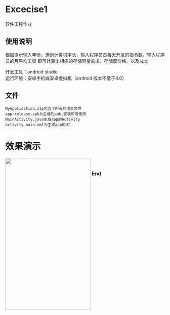 # Excecise1  

软件工程作业  

## 使用说明  

根据提示输入年份，选则计算机字长，输入程序员员每天开发的指令数，输入程序员的月平均工资
即可计算出相应的存储容量需求，存储器价格，以及成本  

开发工具：andriod studio  
运行环境：安卓手机或安卓虚拟机（android 版本不低于4.0）  

## 文件  

    MyApplication.zip包含了所有的项目文件  
    app-release.apk为生成的apk,安装即可使用  
    MainActivity.java生成app的Activity  
    activity_main.xml为生成app的UI  

# 效果演示  

<a href="url"><img src="https://github.com/JiSanSET/se_task/blob/master/1705010301-%E6%9D%8E%E6%9D%B0/task1/1p563-p90oa.gif" align="left" height="480" width="270" ></a><br/>  

### End  
